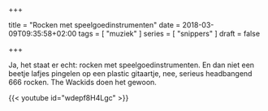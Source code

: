 +++

title = "Rocken met speelgoedinstrumenten"
date = 2018-03-09T09:35:58+02:00 
tags = [ "muziek" ] 
series = [ "snippers" ] 
draft = false

+++

Ja, het staat er echt: rocken met speelgoedinstrumenten. En dan niet een beetje lafjes pingelen op een plastic gitaartje, nee, serieus headbangend 666 rocken. The Wackids doen het gewoon.

{{< youtube id="wdepf8H4Lgc" >}}
